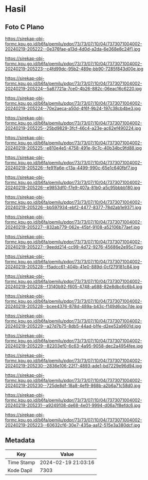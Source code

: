 # Hasil

## Foto C Plano

https://sirekap-obj-formc.kpu.go.id/b6fa/pemilu/pdpr/73/73/07/10/04/7373071004002-20240219-205222--0e376fae-a13d-4d0d-a2da-6e368e8c24f1.jpg

https://sirekap-obj-formc.kpu.go.id/b6fa/pemilu/pdpr/73/73/07/10/04/7373071004002-20240219-205223--c4fd99dc-95b2-489e-bb90-7285f843d00e.jpg

https://sirekap-obj-formc.kpu.go.id/b6fa/pemilu/pdpr/73/73/07/10/04/7373071004002-20240219-205224--5a87721a-7ce0-4b26-882c-06eac16c6220.jpg

https://sirekap-obj-formc.kpu.go.id/b6fa/pemilu/pdpr/73/73/07/10/04/7373071004002-20240219-205224--70e2aeca-a50d-4f6f-9b24-197c38cb4be3.jpg

https://sirekap-obj-formc.kpu.go.id/b6fa/pemilu/pdpr/73/73/07/10/04/7373071004002-20240219-205225--25bd9829-3fcf-46c4-a23e-ac62ef490224.jpg

https://sirekap-obj-formc.kpu.go.id/b6fa/pemilu/pdpr/73/73/07/10/04/7373071004002-20240219-205225--e810e4e5-4758-491e-9c7c-40b34bc9fd88.jpg

https://sirekap-obj-formc.kpu.go.id/b6fa/pemilu/pdpr/73/73/07/10/04/7373071004002-20240219-205226--fe91fa6e-c13a-4499-990c-65e1c640fbf7.jpg

https://sirekap-obj-formc.kpu.go.id/b6fa/pemilu/pdpr/73/73/07/10/04/7373071004002-20240219-205226--e9853df0-f7e9-407a-81b0-a5c95bbbb180.jpg

https://sirekap-obj-formc.kpu.go.id/b6fa/pemilu/pdpr/73/73/07/10/04/7373071004002-20240219-205226--bb597934-ebf2-4477-8377-78d2ab1e9371.jpg

https://sirekap-obj-formc.kpu.go.id/b6fa/pemilu/pdpr/73/73/07/10/04/7373071004002-20240219-205227--832ab779-062e-45bf-9108-a52106b77aef.jpg

https://sirekap-obj-formc.kpu.go.id/b6fa/pemilu/pdpr/73/73/07/10/04/7373071004002-20240219-205227--9eedd214-cc99-4d72-9276-45686e2e95c7.jpg

https://sirekap-obj-formc.kpu.go.id/b6fa/pemilu/pdpr/73/73/07/10/04/7373071004002-20240219-205228--f5adcc61-404b-41e0-889d-0cf279181c84.jpg

https://sirekap-obj-formc.kpu.go.id/b6fa/pemilu/pdpr/73/73/07/10/04/7373071004002-20240219-205228--f3140b92-f605-4748-a688-82e8dbc6c6b4.jpg

https://sirekap-obj-formc.kpu.go.id/b6fa/pemilu/pdpr/73/73/07/10/04/7373071004002-20240219-205228--bcee4376-878d-489a-b43c-f149d6cbc7de.jpg

https://sirekap-obj-formc.kpu.go.id/b6fa/pemilu/pdpr/73/73/07/10/04/7373071004002-20240219-205229--a27d7b75-8db5-44ad-b1fe-d2ee52a9601d.jpg

https://sirekap-obj-formc.kpu.go.id/b6fa/pemilu/pdpr/73/73/07/10/04/7373071004002-20240219-205229--82203ef0-6c63-4a95-9058-dec2a4954fee.jpg

https://sirekap-obj-formc.kpu.go.id/b6fa/pemilu/pdpr/73/73/07/10/04/7373071004002-20240219-205230--2836e106-22f7-4893-ade1-bd7229e96d94.jpg

https://sirekap-obj-formc.kpu.go.id/b6fa/pemilu/pdpr/73/73/07/10/04/7373071004002-20240219-205230--725de8df-18a8-4ef9-868b-a2b6a71c58d0.jpg

https://sirekap-obj-formc.kpu.go.id/b6fa/pemilu/pdpr/73/73/07/10/04/7373071004002-20240219-205231--a9249108-de68-4e01-9994-d06a7f8efdc6.jpg

https://sirekap-obj-formc.kpu.go.id/b6fa/pemilu/pdpr/73/73/07/10/04/7373071004002-20240219-205223--60632cf6-30e7-435a-aa12-515e3a380dcf.jpg


## Metadata

| Key        | Value               |
| ---------- | ------------------- |
| Time Stamp | 2024-02-19 21:03:16 |
| Kode Dapil | 7303                |



